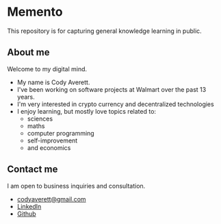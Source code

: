 # Memento

This repository is for capturing general knowledge learning in public.

## About me

Welcome to my digital mind. 

- My name is Cody Averett.
- I've been working on software projects at Walmart over the past 13 years.
- I'm very interested in crypto currency and decentralized technologies
- I enjoy learning, but mostly love topics related to:
	- sciences 
	- maths
	- computer programming
	- self-improvement
	- and economics

## Contact me

I am open to business inquiries and consultation.

- codyaverett@gmail.com
- [LinkedIn](https://www.linkedin.com/in/code-e-averett/)
- [Github](https://github.com/codyaverett)
